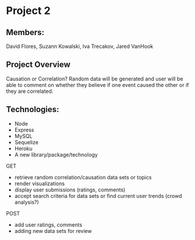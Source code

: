 # Project 2
## Members:
David Flores, Suzann Kowalski, Iva Trecakov, Jared VanHook
## Project Overview
Causation or Correlation?
Random data will be generated and user will be able to comment on whether they believe if one event caused the other or if they are correlated.
## Technologies:
- Node
- Express
- MySQL
- Sequelize
- Heroku
- A new library/package/technology

GET
- retrieve random correlation/causation data sets or topics
- render visualizations
- display user submissions (ratings, comments)
- accept search criteria for data sets or find current user trends (crowd analysis?)

POST
- add user ratings, comments
- adding new data sets for review
